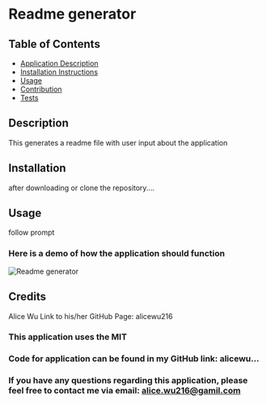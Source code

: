 
  # Readme generator
  ## Table of Contents
  
  * [Application Description](#description)
  * [Installation Instructions](#installation)
  * [Usage](#usage)
  * [Contribution](#credits)
  * [Tests](#tests)

  ## Description
  This generates a readme file with user input about the application

  ## Installation
  after downloading or clone the repository....

  ## Usage
  follow prompt
  ### Here is a demo of how the application should function
  ![Readme generator](lsalkdfj)


  ## Credits
  Alice Wu Link to his/her GitHub Page: alicewu216


  ### This application uses the MIT
  

  ### Code for application can be found in my GitHub link: alicewu...

  ### If you have any questions regarding this application, please feel free to contact me via email: alice.wu216@gamil.com

